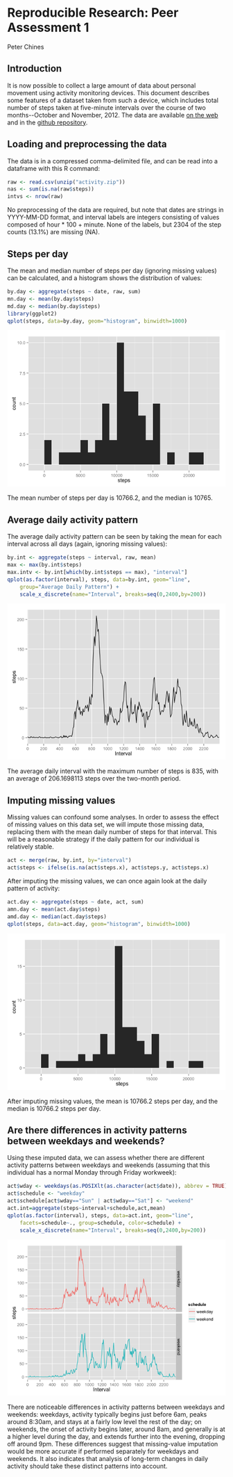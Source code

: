 # Reproducible Research: Peer Assessment 1
Peter Chines  

## Introduction

It is now possible to collect a large amount of data about personal movement
using activity monitoring devices. This document describes some features of a
dataset taken from such a device, which includes total number of steps taken
at five-minute intervals over the course of two months--October and November,
2012.  The data are available [on the
web](https://d396qusza40orc.cloudfront.net/repdata%2Fdata%2Factivity.zip)
and in the
[github repository](https://github.com/pchines/RepData_PeerAssessment1).

## Loading and preprocessing the data

The data is in a compressed comma-delimited file, and can be read into a
dataframe with this R command:


```r
raw <- read.csv(unzip("activity.zip"))
nas <- sum(is.na(raw$steps))
intvs <- nrow(raw)
```

No preprocessing of the data are required, but note that dates are strings in
YYYY-MM-DD format, and interval labels are integers consisting of values
composed of hour * 100 + minute.  None of the labels, but 2304 of the step
counts (13.1%) are missing (NA).

## Steps per day

The mean and median number of steps per day (ignoring missing values) can be
calculated, and a histogram shows the distribution of values:


```r
by.day <- aggregate(steps ~ date, raw, sum)
mn.day <- mean(by.day$steps)
md.day <- median(by.day$steps)
library(ggplot2)
qplot(steps, data=by.day, geom="histogram", binwidth=1000)
```

![](PA1_template_files/figure-html/by_day-1.png) 

The mean number of steps per day is 10766.2, and the median
is 10765.

## Average daily activity pattern

The average daily activity pattern can be seen by taking the mean for each
interval across all days (again, ignoring missing values):


```r
by.int <- aggregate(steps ~ interval, raw, mean)
max <- max(by.int$steps)
max.intv <- by.int[which(by.int$steps == max), "interval"]
qplot(as.factor(interval), steps, data=by.int, geom="line",
    group="Average Daily Pattern") +
    scale_x_discrete(name="Interval", breaks=seq(0,2400,by=200))
```

![](PA1_template_files/figure-html/by_interval-1.png) 

The average daily interval with the maximum number of steps is 835,
with an average of 206.1698113 steps over the two-month period.

## Imputing missing values

Missing values can confound some analyses.  In order to assess the effect of
missing values on this data set, we will impute those missing data, replacing
them with the mean daily number of steps for that interval.  This will be
a reasonable strategy if the daily pattern for our individual is relatively
stable.


```r
act <- merge(raw, by.int, by="interval")
act$steps <- ifelse(is.na(act$steps.x), act$steps.y, act$steps.x)
```

After imputing the missing values, we can once again look at the daily
pattern of activity:


```r
act.day <- aggregate(steps ~ date, act, sum)
amn.day <- mean(act.day$steps)
amd.day <- median(act.day$steps)
qplot(steps, data=act.day, geom="histogram", binwidth=1000)
```

![](PA1_template_files/figure-html/imputed_by_day-1.png) 

After imputing missing values, the mean is 10766.2 steps
per day, and the median is 10766.2 steps per day.

## Are there differences in activity patterns between weekdays and weekends?

Using these imputed data, we can assess whether there are different activity
patterns between weekdays and weekends (assuming that this individual has a
normal Monday through Friday workweek):


```r
act$wday <- weekdays(as.POSIXlt(as.character(act$date)), abbrev = TRUE)
act$schedule <- "weekday"
act$schedule[act$wday=="Sun" | act$wday=="Sat"] <- "weekend"
act.int=aggregate(steps~interval+schedule,act,mean)
qplot(as.factor(interval), steps, data=act.int, geom="line",
    facets=schedule~., group=schedule, color=schedule) +
    scale_x_discrete(name="Interval", breaks=seq(0,2400,by=200))
```

![](PA1_template_files/figure-html/weekday_vs_weekend-1.png) 

There are noticeable differences in activity patterns between weekdays and
weekends: weekdays, activity typically begins just before 6am, peaks around
8:30am, and stays at a fairly low level the rest of the day; on weekends, the
onset of activity begins later, around 8am, and generally is at a higher level
during the day, and extends further into the evening, dropping off around 9pm.
These differences suggest that missing-value imputation would be more accurate
if performed separately for weekdays and weekends.  It also indicates that
analysis of long-term changes in daily activity should take these distinct
patterns into account.


